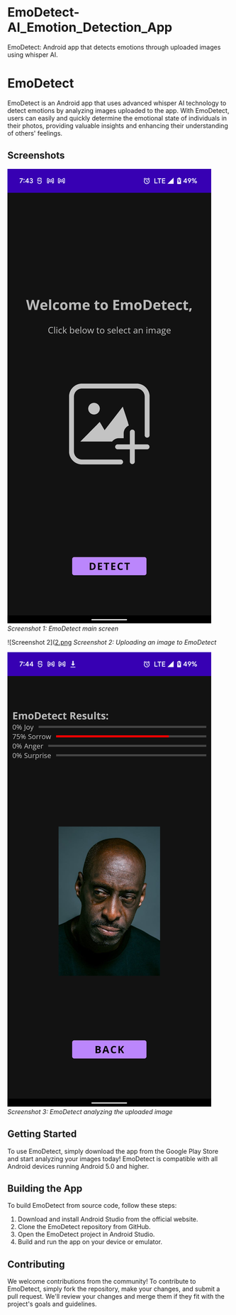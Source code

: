 # EmoDetect-AI_Emotion_Detection_App
EmoDetect: Android app that detects emotions through uploaded images using whisper AI.
# EmoDetect

EmoDetect is an Android app that uses advanced whisper AI technology to detect emotions by analyzing images uploaded to the app. With EmoDetect, users can easily and quickly determine the emotional state of individuals in their photos, providing valuable insights and enhancing their understanding of others' feelings.

## Screenshots

![Screenshot 1](https://github.com/YuvrajxChopra/EmoDetect---Emotion_Detect_App/blob/master/1.png)
*Screenshot 1: EmoDetect main screen*

![Screenshot 2]([2.png](https://github.com/YuvrajxChopra/EmoDetect---Emotion_Detect_App/blob/master/2.png)
*Screenshot 2: Uploading an image to EmoDetect*

![Screenshot 3](https://github.com/YuvrajxChopra/EmoDetect---Emotion_Detect_App/blob/master/3.png)
*Screenshot 3: EmoDetect analyzing the uploaded image*

## Getting Started

To use EmoDetect, simply download the app from the Google Play Store and start analyzing your images today! EmoDetect is compatible with all Android devices running Android 5.0 and higher.

## Building the App

To build EmoDetect from source code, follow these steps:

1. Download and install Android Studio from the official website.
2. Clone the EmoDetect repository from GitHub.
3. Open the EmoDetect project in Android Studio.
4. Build and run the app on your device or emulator.

## Contributing

We welcome contributions from the community! To contribute to EmoDetect, simply fork the repository, make your changes, and submit a pull request. We'll review your changes and merge them if they fit with the project's goals and guidelines.
